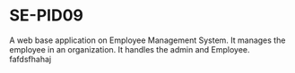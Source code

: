 # SE-PID09
A web base application on Employee Management System. It manages the employee in an organization. It handles the admin and Employee. fafdsfhahaj
